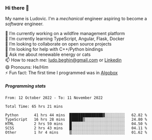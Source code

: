 ### Hi there 👋

My name is Ludovic. I'm a *mechanical* engineer aspiring to become a *software* engineer.

 🔭 I’m currently working on a wildfire management platform<br/>
 🌱 I’m currently learning TypeScript, Angular, Flask, Docker<br/>
 👯 I’m looking to collaborate on open source projects<br/>
 🤔 I’m looking for help with C++/Python bindings<br/>
 💬 Ask me about renewable energy or cats<br/>
 📫 How to reach me: ludo.beghin@gmail.com or [Linkedin](https://www.linkedin.com/in/ludovic-beghin/)<br/>
 😄 Pronouns: He/Him<br/>
 ⚡ Fun fact: The first time I programmed was in [Algobox](https://fr.wikipedia.org/wiki/Algobox)<br/>

##### Programming stats
<!--START_SECTION:waka-->

```text
From: 12 October 2022 - To: 11 November 2022

Total Time: 65 hrs 21 mins

Python       41 hrs 44 mins  ███████████████▓░░░░░░░░░   62.82 %
TypeScript   16 hrs 28 mins  ██████▒░░░░░░░░░░░░░░░░░░   24.80 %
HTML         2 hrs 59 mins   █░░░░░░░░░░░░░░░░░░░░░░░░   04.50 %
SCSS         2 hrs 43 mins   █░░░░░░░░░░░░░░░░░░░░░░░░   04.11 %
Other        1 hr 4 mins     ▒░░░░░░░░░░░░░░░░░░░░░░░░   01.62 %
```

<!--END_SECTION:waka-->
